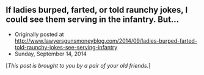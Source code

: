 ## If ladies burped, farted, or told raunchy jokes, I could see them serving in the infantry. But…

 * Originally posted at http://www.lawyersgunsmoneyblog.com/2014/09/ladies-burped-farted-told-raunchy-jokes-see-serving-infantry
 * Sunday, September 14, 2014

[_This post is brought to you by a pair of your old friends._]